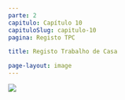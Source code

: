 ```yaml
---
parte: 2
capitulo: Capítulo 10
capituloSlug: capitulo-10
pagina: Registo TPC

title: Registo Trabalho de Casa

page-layout: image
---
```


<img src="{{site.baseurl}}/assets/graphics/content/formulario.png"/>